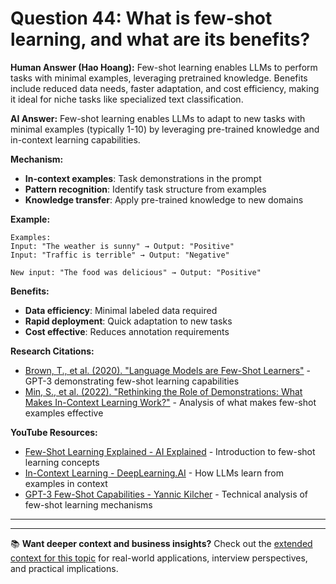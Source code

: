 # Question 44: What is few-shot learning, and what are its benefits?

**Human Answer (Hao Hoang):**
Few-shot learning enables LLMs to perform tasks with minimal examples, leveraging pretrained knowledge. Benefits include reduced data needs, faster adaptation, and cost efficiency, making it ideal for niche tasks like specialized text classification.

**AI Answer:**
Few-shot learning enables LLMs to adapt to new tasks with minimal examples (typically 1-10) by leveraging pre-trained knowledge and in-context learning capabilities.

**Mechanism:**
- **In-context examples**: Task demonstrations in the prompt
- **Pattern recognition**: Identify task structure from examples
- **Knowledge transfer**: Apply pre-trained knowledge to new domains

**Example:**
```
Examples:
Input: "The weather is sunny" → Output: "Positive"
Input: "Traffic is terrible" → Output: "Negative"

New input: "The food was delicious" → Output: "Positive"
```

**Benefits:**
- **Data efficiency**: Minimal labeled data required
- **Rapid deployment**: Quick adaptation to new tasks
- **Cost effective**: Reduces annotation requirements

**Research Citations:**
- [Brown, T., et al. (2020). "Language Models are Few-Shot Learners"](https://arxiv.org/abs/2005.14165) - GPT-3 demonstrating few-shot learning capabilities
- [Min, S., et al. (2022). "Rethinking the Role of Demonstrations: What Makes In-Context Learning Work?"](https://arxiv.org/abs/2202.12837) - Analysis of what makes few-shot examples effective

**YouTube Resources:**
- [Few-Shot Learning Explained - AI Explained](https://www.youtube.com/watch?v=hE7eGew4eeg) - Introduction to few-shot learning concepts
- [In-Context Learning - DeepLearning.AI](https://www.youtube.com/watch?v=aNhzOiH4fPs) - How LLMs learn from examples in context
- [GPT-3 Few-Shot Capabilities - Yannic Kilcher](https://www.youtube.com/watch?v=SY5PvZrJhLE) - Technical analysis of few-shot learning mechanisms

---

---

📚 **Want deeper context and business insights?** Check out the [extended context for this topic](content/44_few_shot_learning_context.md) for real-world applications, interview perspectives, and practical implications.
